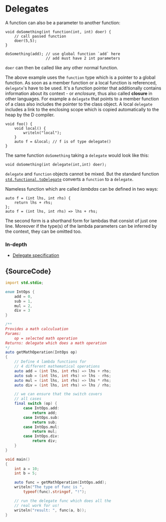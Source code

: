 # Delegates

A function can also be a parameter to another function:

    void doSomething(int function(int, int) doer) {
        // call passed function
        doer(5,5);
    }

    doSomething(add); // use global function `add` here
                      // add must have 2 int parameters

`doer` can then be called like any other normal function.

The above example uses the `function` type which is
a pointer to a global function. As soon as a member
function or a local function is referenced, `delegate`'s
have to be used. It's a function pointer
that additionally contains information about its
context - or *enclosure*, thus also called **closure**
in other languages. For example a `delegate`
that points to a member function of a class also includes
the pointer to the class object. A local `delegate`
includes a link to the enclosing scope which is copied
automatically to the heap by the D compiler.

    void foo() {
        void local() {
            writeln("local");
        }
        auto f = &local; // f is of type delegate()
    }

The same function `doSomething` taking a `delegate`
would look like this:

    void doSomething(int delegate(int,int) doer);

`delegate` and `function` objects cannot be mixed. But the
standard function
[`std.functional.toDelegate`](https://dlang.org/phobos/std_functional.html#.toDelegate)
converts a `function` to a `delegate`.

Nameless function which are called *lambdas* can be defined in two ways:

    auto f = (int lhs, int rhs) {
        return lhs + rhs;
    };
    auto f = (int lhs, int rhs) => lhs + rhs;

The second form is a shorthand form for lambdas that consist
of just one line. Moreover if the type(s) of the lambda parameters
can be inferred by the context, they can be omitted too.

### In-depth

- [Delegate specification](https://dlang.org/spec/function.html#closures)

## {SourceCode}

```d
import std.stdio;

enum IntOps {
    add = 0,
    sub = 1,
    mul = 2,
    div = 3
}

/**
Provides a math calculuation
Params:
    op = selected math operation
Returns: delegate which does a math operation
*/
auto getMathOperation(IntOps op)
{
    // Define 4 lambda functions for
    // 4 different mathematical operations
    auto add = (int lhs, int rhs) => lhs + rhs;
    auto sub = (int lhs, int rhs) => lhs - rhs;
    auto mul = (int lhs, int rhs) => lhs * rhs;
    auto div = (int lhs, int rhs) => lhs / rhs;

    // we can ensure that the switch covers
    // all cases
    final switch (op) {
        case IntOps.add:
            return add;
        case IntOps.sub:
            return sub;
        case IntOps.mul:
            return mul;
        case IntOps.div:
            return div;
    }
}

void main()
{
    int a = 10;
    int b = 5;

    auto func = getMathOperation(IntOps.add);
    writeln("The type of func is ",
        typeof(func).stringof, "!");

    // run the delegate func which does all the
    // real work for us!
    writeln("result: ", func(a, b));
}
```
